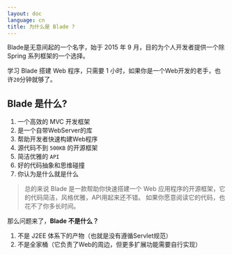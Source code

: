 ```yaml
---
layout: doc
language: cn
title: 为什么是 Blade ?
---
```


Blade是无意间起的一个名字，始于 2015 年 9 月，目的为个人开发者提供一个除 Spring 系列框架的一个选择。

学习 Blade 搭建 Web 程序，只需要 1 小时，如果你是一个Web开发的老手，也许`20`分钟就够了。

## Blade 是什么?

1. 一个高效的 MVC 开发框架
2. 是一个自带WebServer的库
3. 帮助开发者快速构建Web程序
4. 源代码不到 `500KB` 的开源框架
5. 简洁优雅的 `API`
6. 好的代码抽象和思维碰撞
7. 你认为是什么就是什么

> 总的来说 Blade 是一款帮助你快速搭建一个 Web 应用程序的开源框架，它的代码简洁，风格优雅，API用起来还不错。
> 如果你愿意阅读它的代码，也花不了你多长时间。

那么问题来了，**Blade 不是什么？**

1. 不是 J2EE 体系下的产物（也就是没有遵循Servlet规范）
2. 不是全家桶（它负责了Web的周边，但更多扩展功能需要自行实现）
